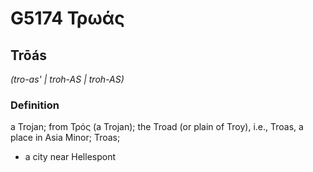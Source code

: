 # G5174 Τρωάς

## Trōás

_(tro-as' | troh-AS | troh-AS)_

### Definition

a Trojan; from Τρός (a Trojan); the Troad (or plain of Troy), i.e., Troas, a place in Asia Minor; Troas; 

- a city near Hellespont
